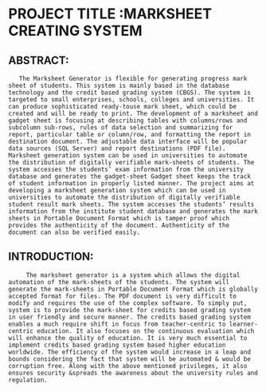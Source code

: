 # PROJECT TITLE :MARKSHEET CREATING SYSTEM

## ABSTRACT:

       The Marksheet Generator is flexible for generating progress mark sheet of students. This system is mainly based in the database technology and the credit based grading system (CBGS). The system is targeted to small enterprises, schools, colleges and universities. It can produce sophisticated ready-touse mark sheet, which could be created and will be ready to print. The development of a marksheet and gadget sheet is focusing at describing tables with columns/rows and subcolumn sub-rows, rules of data selection and summarizing for report, particular table or column/row, and formatting the report in destination document. The adjustable data interface will be popular data sources (SQL Server) and report destinations (PDF file). Marksheet generation system can be used in universities to automate the distribution of digitally verifiable mark-sheets of students. The system accesses the students’ exam information from the university database and generates the gadget-sheet Gadget sheet keeps the track of student information in properly listed manner. The project aims at developing a marksheet generation system which can be used in universities to automate the distribution of digitally verifiable student result mark sheets. The system accesses the students’ results information from the institute student database and generates the mark sheets in Portable Document Format which is tamper proof which provides the authenticity of the document. Authenticity of the document can also be verified easily.
       
## INTRODUCTION:
 
         The marksheet generator is a system which allows the digital automation of the mark-sheets of the students. The system will generate the mark-sheets in Portable Document Format which is globally accepted format for files. The PDF document is very difficult to modify and requires the use of the complex software. To simply put, system is to provide the mark-sheet for credits based grading system in user friendly and secure manner. The credits based grading system enables a much require shift in focus from teacher-centric to learner-centric education. It also focuses on the continuous evaluation which will enhance the quality of education. It is very much essential to implement credits based grading system based higher education worldwide. The efficiency of the system would increase in a leap and bounds considering the fact that system will be automated & would be corruption free. Along with the above mentioned privileges, it also ensures security &spreads the awareness about the university rules and regulation.
         
         
         
       
       

